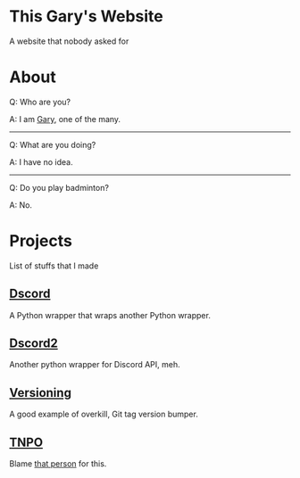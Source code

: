 # This Gary's Website
A website that nobody asked for

# About
Q: Who are you?

A: I am [Gary](https://thisgary.github.io/thisgary), one of the many.

---

Q: What are you doing?

A: I have no idea.

---

Q: Do you play badminton?

A: No.

# Projects
List of stuffs that I made

## [Dscord](https://thisgary.github.io/Dscord)
A Python wrapper that wraps another Python wrapper.

## [Dscord2](https://thisgary.github.io/Dscord2)
Another python wrapper for Discord API, meh.

## [Versioning](https://thisgary.github.io/Versioning)
A good example of overkill, Git tag version bumper.

## [TNPO](https://thisgary.github.io/TNPO)
Blame [that person](https://github.com/nexitysecond) for this.